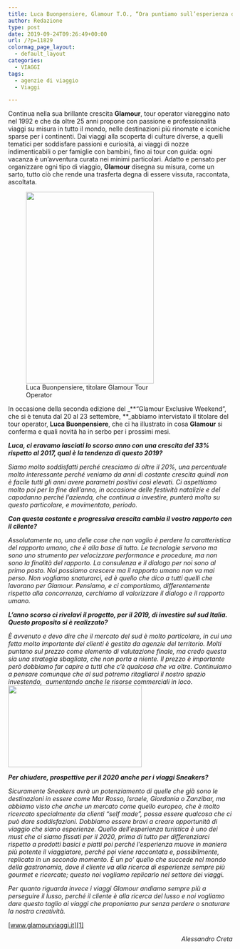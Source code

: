```yaml
---
title: Luca Buonpensiere, Glamour T.O., “Ora puntiamo sull’esperienza di viaggio”
author: Redazione
type: post
date: 2019-09-24T09:26:49+00:00
url: /?p=11829
colormag_page_layout:
  - default_layout
categories:
  - VIAGGI
tags:
  - agenzie di viaggio
  - Viaggi

---
```

Continua nella sua brillante crescita **Glamour**, tour operator viareggino nato nel 1992 e che da oltre 25 anni propone con passione e professionalità viaggi su misura in tutto il mondo, nelle destinazioni più rinomate e iconiche sparse per i continenti. Dai viaggi alla scoperta di culture diverse, a quelli tematici per soddisfare passioni e curiosità, ai viaggi di nozze indimenticabili o per famiglie con bambini, fino ai tour con guida: ogni vacanza è un’avventura curata nei minimi particolari. Adatto e pensato per organizzare ogni tipo di viaggio, **Glamour** disegna su misura, come un sarto, tutto ciò che rende una trasferta degna di essere vissuta, raccontata, ascoltata.

<figure id="attachment_11826" aria-describedby="caption-attachment-11826" style="width: 287px" class="wp-caption alignleft"><img decoding="async" loading="lazy" class="wp-image-11826" src="https://progressonline.it/wp-content/uploads/2019/09/Luca-Buonpensiere-200x300.jpg" alt="" width="287" height="429" /><figcaption id="caption-attachment-11826" class="wp-caption-text">Luca Buonpensiere, titolare Glamour Tour Operator</figcaption></figure>

In occasione della seconda edizione del _**“Glamour Exclusive Weekend”, che si è tenuta dal 20 al 23 settembre, **_abbiamo intervistato il titolare del tour operator, **Luca Buonpensiere**, che ci ha illustrato in cosa **Glamour** si conferma e quali novità ha in serbo per i prossimi mesi.

**_Luca, ci eravamo lasciati lo scorso anno con una crescita del 33% rispetto al 2017, qual è la tendenza di questo 2019?_**

_Siamo molto soddisfatti perché cresciamo di oltre il 20%, una percentuale molto interessante perché veniamo da anni di costante crescita quindi non è facile tutti gli anni avere parametri positivi così elevati. Ci aspettiamo molto poi per la fine dell’anno, in occasione delle festività natalizie e del capodanno perché l’azienda, che continua a investire, punterà molto su questo particolare, e movimentato, periodo._

**_Con questa costante e progressiva crescita cambia il vostro rapporto con il cliente?_**

_Assolutamente no, una delle cose che non voglio è perdere la caratteristica del rapporto umano, che è alla base di tutto. Le tecnologie servono ma sono uno strumento per velocizzare performance e procedure, ma non sono la finalità del rapporto. La consulenza e il dialogo per noi sono al primo posto. Noi possiamo crescere ma il rapporto umano non va mai perso. Non vogliamo snaturarci, ed è quello che dico a tutti quelli che lavorano per Glamour. Pensiamo, e ci comportiamo, differentemente rispetto alla concorrenza, cerchiamo di valorizzare il dialogo e il rapporto umano._

**_L’anno scorso ci rivelavi il progetto, per il 2019, di investire sul sud Italia. Questo proposito si è realizzato?_**

_È avvenuto e devo dire che il mercato del sud è molto particolare, in cui una fetta molto importante dei clienti è gestita da agenzie del territorio. Molti puntano sul prezzo come elemento di valutazione finale, ma credo questa sia una strategia sbagliata, che non porta a niente. Il prezzo è importante però dobbiamo far capire a tutti che c’è qualcosa che va oltre. Continuiamo a pensare comunque che al sud potremo ritagliarci il nostro spazio investendo,  aumentando anche le risorse commerciali in loco.<img decoding="async" loading="lazy" class="size-medium wp-image-9779 alignright" src="https://progressonline.it/wp-content/uploads/2018/10/glamour-logo-2-300x183.jpg" alt="" width="300" height="183" />_

**_Per chiudere, prospettive per il 2020 anche per i viaggi Sneakers?_**

_Sicuramente Sneakers avrà un potenziamento di quelle che già sono le destinazioni in essere come Mar Rosso, Israele, Giordania o Zanzibar, ma abbiamo visto che anche un mercato come quello europeo, che è molto ricercato specialmente da clienti “self made”, possa essere qualcosa che ci può dare soddisfazioni. Dobbiamo essere bravi a creare opportunità di viaggio che siano esperienze. Quello dell’esperienza turistica è uno dei must che ci siamo fissati per il 2020, prima di tutto per differenziarci rispetto a prodotti basici e piatti poi perché l’esperienza muove in maniera più potente il viaggiatore, perché poi viene raccontata e, possibilmente, replicata in un secondo momento. È un po’ quello che succede nel mondo della gastronomia, dove il cliente va alla ricerca di esperienze sempre più gourmet e ricercate; questo noi vogliamo replicarlo nel settore dei viaggi._

_Per quanto riguarda invece i viaggi Glamour andiamo sempre più a perseguire il lusso, perché il cliente è alla ricerca del lusso e noi vogliamo dare questo taglio ai viaggi che proponiamo pur senza perdere o snaturare la nostra creatività._

[www.glamourviaggi.it][1]

<p style="text-align: right;">
  <em>Alessandro Creta</em>
</p>

 [1]: https://www.glamourviaggi.it